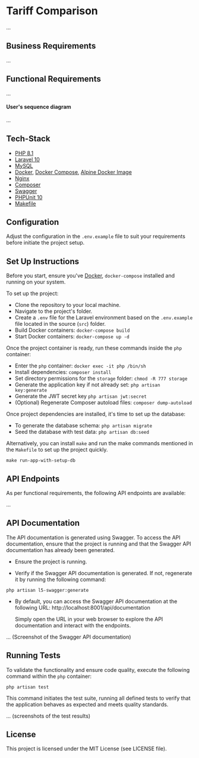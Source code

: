 # Tariff Comparison

...

## Business Requirements

...

## Functional Requirements

...

#### User's sequence diagram 
...


## Tech-Stack

- [PHP 8.1](https://www.php.net/releases/8.2/en.php)
- [Laravel 10](https://laravel.com/)
- [MySQL](https://www.mysql.com/)
- [Docker](https://www.docker.com/), [Docker Compose](https://docs.docker.com/compose/), [Alpine Docker Image](https://hub.docker.com/_/alpine)
- [Nginx](https://www.nginx.com)
- [Composer](https://getcomposer.org/)
- [Swagger](https://swagger.io/)
- [PHPUnit 10](https://phpunit.de/)
- [Makefile](https://www.gnu.org/software/make/)


## Configuration

Adjust the configuration in the `.env.example` file to suit your requirements before initiate the project setup.

## Set Up Instructions

Before you start, ensure you've [Docker](https://www.docker.com/products/docker-desktop/), `docker-compose` installed and running on your system.

To set up the project:

- Clone the repository to your local machine.
- Navigate to the project's folder.
- Create a `.env` file for the Laravel environment based on the `.env.example` file located in the source (`src`)
  folder.
- Build Docker containers: `docker-compose build`
- Start Docker containers: `docker-compose up -d`


Once the project container is ready, run these commands inside the `php` container:

- Enter the `php` container: `docker exec -it php /bin/sh`
- Install dependencies: `composer install`
- Set directory permissions for the `storage` folder: `chmod -R 777 storage`
- Generate the application key if not already set: `php artisan key:generate`
- Generate the JWT secret key `php artisan jwt:secret`
- (Optional) Regenerate Composer autoload files: `composer dump-autoload`

Once project dependencies are installed, it's time to set up the database:

- To generate the database schema: `php artisan migrate`
- Seed the database with test data: `php artisan db:seed`


Alternatively, you can install `make` and run the make commands mentioned in the `Makefile` to set up the project quickly.

```
make run-app-with-setup-db
```

## API Endpoints

As per functional requirements, the following API endpoints are available:

...

## API Documentation

The API documentation is generated using Swagger. To access the API documentation, ensure that the project is running and that the Swagger API documentation has already been generated.

- Ensure the project is running.

- Verify if the Swagger API documentation is generated. If not, regenerate it by running the following command:

```shell
php artisan l5-swagger:generate
```

- By default, you can access the Swagger API documentation at the following URL: http://localhost:8001/api/documentation 

    Simply open the URL in your web browser to explore the API documentation and interact with the endpoints.

... (Screenshot of the Swagger API documentation)

## Running Tests

To validate the functionality and ensure code quality, execute the following command within the `php` container:

```shell
php artisan test
```

This command initiates the test suite, running all defined tests to verify that the application behaves as expected and meets quality standards.

... (screenshots of the test results)

## License

This project is licensed under the MIT License (see LICENSE file).